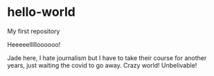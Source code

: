 # hello-world
My first repository

Heeeeellllloooooo!

Jade here, I hate journalism but I have to take their course for another years, just waiting the covid to go away. Crazy world! Unbelivable!
